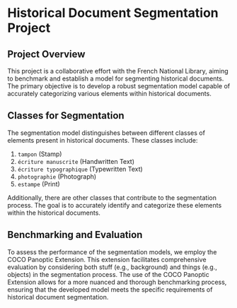 # Historical Document Segmentation Project

## Project Overview

This project is a collaborative effort with the French National Library, aiming to benchmark and establish a model for segmenting historical documents. The primary objective is to develop a robust segmentation model capable of accurately categorizing various elements within historical documents.

## Classes for Segmentation

The segmentation model distinguishes between different classes of elements present in historical documents. These classes include:

1. `tampon` (Stamp)
2. `écriture manuscrite` (Handwritten Text)
3. `écriture typographique` (Typewritten Text)
4. `photographie` (Photograph)
5. `estampe` (Print)

Additionally, there are other classes that contribute to the segmentation process. The goal is to accurately identify and categorize these elements within the historical documents.

## Benchmarking and Evaluation

To assess the performance of the segmentation models, we employ the COCO Panoptic Extension. This extension facilitates comprehensive evaluation by considering both stuff (e.g., background) and things (e.g., objects) in the segmentation process. The use of the COCO Panoptic Extension allows for a more nuanced and thorough benchmarking process, ensuring that the developed model meets the specific requirements of historical document segmentation.

